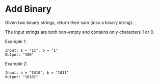 # Add Binary
Given two binary strings, return their sum (also a binary string).

The input strings are both non-empty and contains only characters 1 or 0.

Example 1:
```
Input: a = "11", b = "1"
Output: "100"
```
Example 2:

```
Input: a = "1010", b = "1011"
Output: "10101"
```
